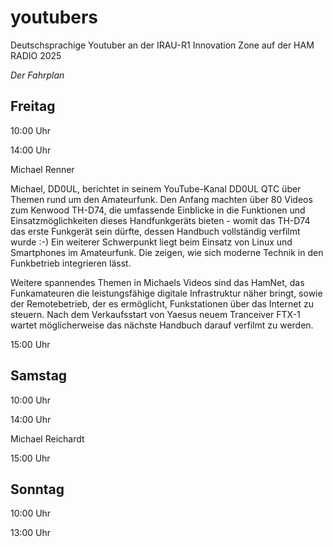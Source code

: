# youtubers
Deutschsprachige Youtuber an der IRAU-R1 Innovation Zone auf der HAM RADIO 2025

_Der Fahrplan_

## Freitag

10:00 Uhr

14:00 Uhr

Michael Renner

Michael, DD0UL, berichtet in seinem YouTube-Kanal DD0UL QTC über Themen rund um den Amateurfunk. Den Anfang machten über 80 Videos zum Kenwood TH-D74, die umfassende Einblicke in die Funktionen und Einsatzmöglichkeiten dieses Handfunkgeräts bieten - womit das TH-D74 das erste Funkgerät sein dürfte, dessen Handbuch vollständig verfilmt wurde :-)
Ein weiterer Schwerpunkt liegt beim Einsatz von Linux und Smartphones im Amateurfunk. Die zeigen, wie sich moderne Technik in den Funkbetrieb integrieren lässt.  

Weitere spannendes Themen in Michaels Videos sind das HamNet, das Funkamateuren die leistungsfähige digitale Infrastruktur näher bringt, sowie der Remotebetrieb, der es ermöglicht, Funkstationen über das Internet zu steuern. Nach dem Verkaufsstart von Yaesus neuem Tranceiver FTX-1 wartet möglicherweise das nächste Handbuch darauf verfilmt zu werden.

15:00 Uhr

## Samstag

10:00 Uhr

14:00 Uhr

Michael Reichardt

15:00 Uhr

## Sonntag

10:00 Uhr

13:00 Uhr
